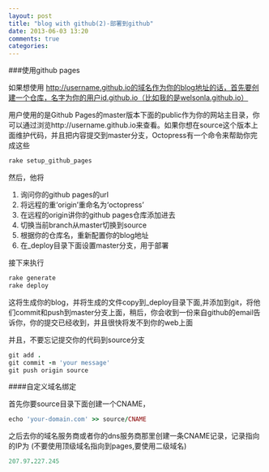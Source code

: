 ```yaml
---
layout: post
title: "blog with github(2)-部署到github"
date: 2013-06-03 13:20
comments: true
categories: 
---
```



###使用github pages

如果想使用 http://username.github.io的域名作为你的blog地址的话，首先要创建一个仓库，名字为你的用户id.github.io（比如我的是welsonla.github.io）



用户使用的是Github Pages的master版本下面的public作为你的网站主目录，你可以通过浏览http://username.github.io来查看。如果你想在source这个版本上面维护代码，并且把内容提交到master分支，Octopress有一个命令来帮助你完成这些

```ruby
rake setup_github_pages
```

然后，他将 

1. 询问你的github pages的url
2. 将远程的重‘origin’重命名为‘octopress’
3. 在远程的origin讲你的github pages仓库添加进去
4. 切换当前branch从master切换到source
5. 根据你的仓库名，重新配置你的blog地址
6. 在_deploy目录下面设置master分支，用于部署



接下来执行
```ruby
rake generate
rake deploy

```

这将生成你的blog，并将生成的文件copy到_deploy目录下面,并添加到git，将他们commit和push到master分支上面，稍后，你会收到一份来自github的email告诉你，你的提交已经收到，并且很快将发不到你的web上面


并且，不要忘记提交你的代码到source分支

```ruby
git add .
git commit -m 'your message'
git push origin source
```



####自定义域名绑定


首先你要source目录下面创建一个CNAME，

```ruby
echo 'your-domain.com' >> source/CNAME
```


之后去你的域名服务商或者你的dns服务商那里创建一条CNAME记录，记录指向的IP为
(不要使用顶级域名指向到pages,要使用二级域名)
```ruby
207.97.227.245
```
